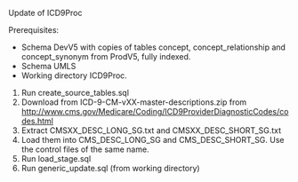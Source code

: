 Update of ICD9Proc

Prerequisites:
- Schema DevV5 with copies of tables concept, concept_relationship and concept_synonym from ProdV5, fully indexed. 
- Schema UMLS
- Working directory ICD9Proc.

1. Run create_source_tables.sql
2. Download from ICD-9-CM-vXX-master-descriptions.zip from http://www.cms.gov/Medicare/Coding/ICD9ProviderDiagnosticCodes/codes.html
3. Extract CMSXX_DESC_LONG_SG.txt and CMSXX_DESC_SHORT_SG.txt
4. Load them into CMS_DESC_LONG_SG and CMS_DESC_SHORT_SG. Use the control files of the same name.
5. Run load_stage.sql
6. Run generic_update.sql (from working directory)

 
